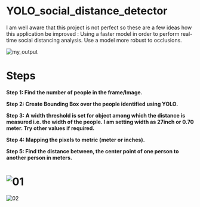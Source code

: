 # YOLO_social_distance_detector
 I am well aware that this project is not perfect so these are a few ideas how this application be improved :  Using a faster model in order to perform real-time social distancing analysis. Use a model more robust to occlusions. 
 
 ![my_output](https://user-images.githubusercontent.com/60866104/103439505-90d0ac00-4c63-11eb-9443-6e825a8685a4.gif)
 

# Steps

**Step 1: Find the number of people in the frame/Image.**


**Step 2: Create Bounding Box over the people identified using YOLO.**


**Step 3: A width threshold is set for object among which the distance is measured i.e. the width of the people. I am setting width as 27inch or 0.70 meter. Try other values if required.**


**Step 4: Mapping the pixels to metric (meter or inches).**


**Step 5: Find the distance between, the center point of one person to another person in meters.**
# ![01](https://user-images.githubusercontent.com/60866104/103439511-9928e700-4c63-11eb-821b-8066bbff2bdd.PNG)

![02](https://user-images.githubusercontent.com/60866104/103439513-9a5a1400-4c63-11eb-92a7-98efbb8a10da.PNG)







